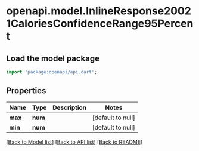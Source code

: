# openapi.model.InlineResponse20021CaloriesConfidenceRange95Percent

## Load the model package
```dart
import 'package:openapi/api.dart';
```

## Properties
Name | Type | Description | Notes
------------ | ------------- | ------------- | -------------
**max** | **num** |  | [default to null]
**min** | **num** |  | [default to null]

[[Back to Model list]](../README.md#documentation-for-models) [[Back to API list]](../README.md#documentation-for-api-endpoints) [[Back to README]](../README.md)


